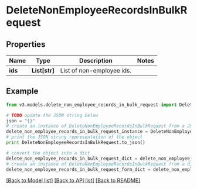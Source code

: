 # DeleteNonEmployeeRecordsInBulkRequest


## Properties
Name | Type | Description | Notes
------------ | ------------- | ------------- | -------------
**ids** | **List[str]** | List of non-employee ids. | 

## Example

```python
from v3.models.delete_non_employee_records_in_bulk_request import DeleteNonEmployeeRecordsInBulkRequest

# TODO update the JSON string below
json = "{}"
# create an instance of DeleteNonEmployeeRecordsInBulkRequest from a JSON string
delete_non_employee_records_in_bulk_request_instance = DeleteNonEmployeeRecordsInBulkRequest.from_json(json)
# print the JSON string representation of the object
print DeleteNonEmployeeRecordsInBulkRequest.to_json()

# convert the object into a dict
delete_non_employee_records_in_bulk_request_dict = delete_non_employee_records_in_bulk_request_instance.to_dict()
# create an instance of DeleteNonEmployeeRecordsInBulkRequest from a dict
delete_non_employee_records_in_bulk_request_form_dict = delete_non_employee_records_in_bulk_request.from_dict(delete_non_employee_records_in_bulk_request_dict)
```
[[Back to Model list]](../README.md#documentation-for-models) [[Back to API list]](../README.md#documentation-for-api-endpoints) [[Back to README]](../README.md)


